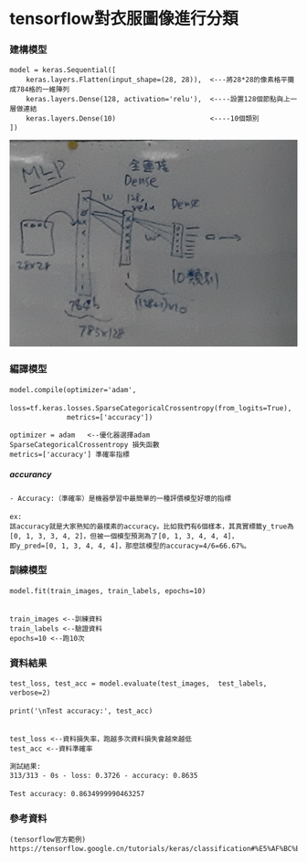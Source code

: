 # tensorflow對衣服圖像進行分類
### 建構模型
```
model = keras.Sequential([
    keras.layers.Flatten(input_shape=(28, 28)),  <---將28*28的像素格平攤成784格的一維陣列
    keras.layers.Dense(128, activation='relu'),  <----設置128個節點與上一層做連結
    keras.layers.Dense(10)                       <----10個類別
])
```
![image](https://github.com/kampfcl3/AI_2020/blob/main/pic/1.jpg)
### 編譯模型
```
model.compile(optimizer='adam',
              loss=tf.keras.losses.SparseCategoricalCrossentropy(from_logits=True),
              metrics=['accuracy'])
```
```
optimizer = adam   <--優化器選擇adam 
SparseCategoricalCrossentropy 損失函數
metrics=['accuracy'] 準確率指標
```
##### accurancy
```
- Accuracy:（準確率）是機器學習中最簡單的一種評價模型好壞的指標

ex:
該accuracy就是大家熟知的最樸素的accuracy。比如我們有6個樣本，其真實標籤y_true為[0, 1, 3, 3, 4, 2]，但被一個模型預測為了[0, 1, 3, 4, 4, 4]，
即y_pred=[0, 1, 3, 4, 4, 4]，那麼該模型的accuracy=4/6=66.67%。
```
### 訓練模型
```
model.fit(train_images, train_labels, epochs=10)


train_images <--訓練資料
train_labels <--驗證資料
epochs=10 <--跑10次
```
### 資料結果
```
test_loss, test_acc = model.evaluate(test_images,  test_labels, verbose=2)

print('\nTest accuracy:', test_acc)


test_loss <--資料損失率，跑越多次資料損失會越來越低
test_acc <--資料準確率
```
```
測試結果:
313/313 - 0s - loss: 0.3726 - accuracy: 0.8635

Test accuracy: 0.8634999990463257
```
### 參考資料
```
(tensorflow官方範例)
https://tensorflow.google.cn/tutorials/keras/classification#%E5%AF%BC%E5%85%A5_fashion_mnist_%E6%95%B0%E6%8D%AE%E9%9B%86

```

